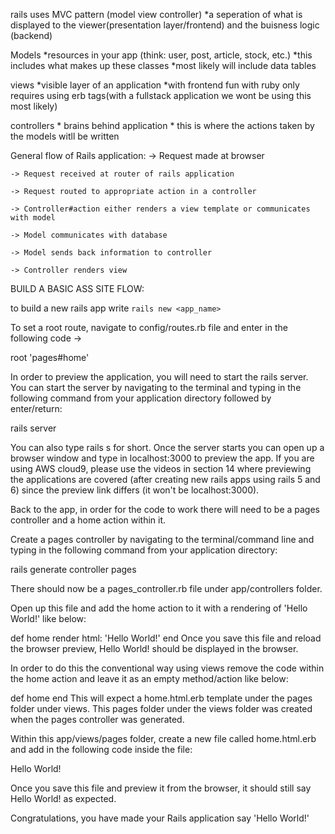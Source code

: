 rails uses MVC pattern (model view controller)
    *a seperation of what is displayed to the viewer(presentation layer/frontend) and the buisness logic (backend)

Models
    *resources in your app (think: user, post, article, stock, etc.)
        *this includes what makes up these classes
    *most likely will include data tables 

views
    *visible layer of an application
    *with frontend fun with ruby only requires using erb tags(with a fullstack application we wont be using this most likely) 

controllers
    * brains behind application
    * this is where the actions taken by the models witll be written


General flow of Rails application:
    -> Request made at browser

    -> Request received at router of rails application

    -> Request routed to appropriate action in a controller

    -> Controller#action either renders a view template or communicates with model

    -> Model communicates with database

    -> Model sends back information to controller

    -> Controller renders view

BUILD A BASIC ASS SITE FLOW:

to build a new rails app write ```rails new <app_name>```

To set a root route, navigate to config/routes.rb file and enter in the following code ->

root 'pages#home'

In order to preview the application, you will need to start the rails server. You can start the server by navigating to the terminal and typing in the following command from your application directory followed by enter/return:

rails server

You can also type rails s for short. Once the server starts you can open up a browser window and type in localhost:3000 to preview the app. If you are using AWS cloud9, please use the videos in section 14 where previewing the applications are covered (after creating new rails apps using rails 5 and 6) since the preview link differs (it won't be localhost:3000).

Back to the app, in order for the code to work there will need to be a pages controller and a home action within it.

Create a pages controller by navigating to the terminal/command line and typing in the following command from your application directory:

rails generate controller pages

There should now be a pages_controller.rb file under app/controllers folder.

Open up this file and add the home action to it with a rendering of 'Hello World!' like below:

def home
  render html: 'Hello World!'
end
Once you save this file and reload the browser preview, Hello World! should be displayed in the browser.

In order to do this the conventional way using views remove the code within the home action and leave it as an empty method/action like below:

def home
end
This will expect a home.html.erb template under the pages folder under views. This pages folder under the views folder was created when the pages controller was generated.

Within this app/views/pages folder, create a new file called home.html.erb and add in the following code inside the file:

Hello World!

Once you save this file and preview it from the browser, it should still say Hello World! as expected.

Congratulations, you have made your Rails application say 'Hello World!'